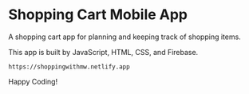 # Shopping Cart Mobile App

A shopping cart app for planning and keeping track of shopping items.

This app is built by JavaScript, HTML, CSS, and Firebase.

```
https://shoppingwithmw.netlify.app
````

Happy Coding!
